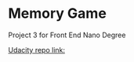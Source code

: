 # Memory Game

Project 3 for Front End Nano Degree

[Udacity repo link:](https://github.com/udacity/fend-project-memory-game)